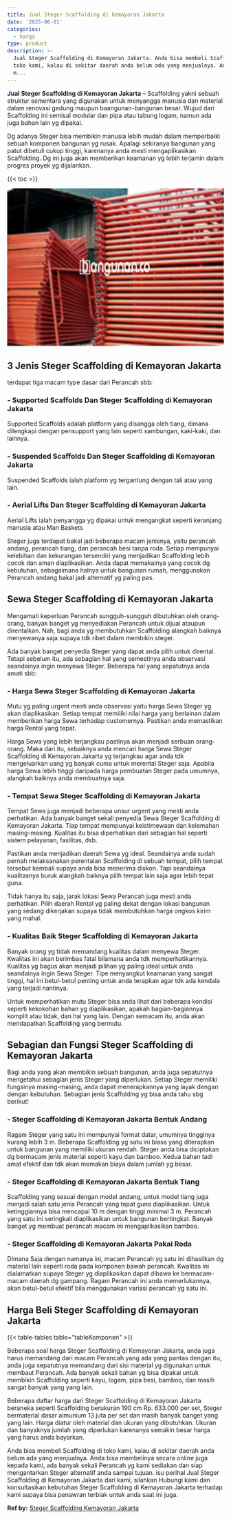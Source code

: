 ```yaml
---
title: Jual Steger Scaffolding di Kemayoran Jakarta
date: '2025-06-01'
categories:
  - harga
type: product
description: >-
  Jual Steger Scaffolding di Kemayoran Jakarta. Anda bisa membeli Scaffolding di
  toko kami, kalau di sekitar daerah anda belum ada yang menjualnya. Anda bisa
  m...
---
```


**Jual Steger Scaffolding di Kemayoran Jakarta** – Scaffolding yakni sebuah struktur sementara yang digunakan untuk menyangga manusia dan material dalam renovasi gedung maupun baangunan-bangunan besar. Wujud dari Scaffolding ini semisal modular dan pipa atau tabung logam, namun ada juga bahan lain yg dipakai.

Dg adanya Steger bisa membikin manusia lebih mudah dalam memperbaiki sebuah komponen bangunan yg rusak. Apalagi sekiranya bangunan yang patut dibetuli cukup tinggi, karenanya anda mesti mengaplikasikan Scaffolding. Dg ini juga akan memberikan keamanan yg lebih terjamin dalam progres proyek yg dijalankan.

{{< toc >}}

![Jual Steger Scaffolding di Kemayoran Jakarta](/images/sewa-scaffolding-steger-16.png)

## 3 Jenis Steger Scaffolding di Kemayoran Jakarta

terdapat tiga macam type dasar dari Perancah sbb:

### \- Supported Scaffolds Dan Steger Scaffolding di Kemayoran Jakarta

Supported Scaffolds adalah platform yang disangga oleh tiang, dimana dilengkapi dengan pensupport yang lain seperti sambungan, kaki-kaki, dan lainnya.

### \- Suspended Scaffolds Dan Steger Scaffolding di Kemayoran Jakarta

Suspended Scaffolds ialah platform yg tergantung dengan tali atau yang lain.

### \- Aerial Lifts Dan Steger Scaffolding di Kemayoran Jakarta

Aerial Lifts ialah penyangga yg dipakai untuk mengangkat seperti keranjang manusia atau Man Baskets

Steger juga terdapat bakal jadi beberapa macam jenisnya, yaitu perancah andang, perancah tiang, dan perancah besi tanpa roda. Setiap mempunyai kelebihan dan kekurangan tersendiri yang menjadikan Scaffolding lebih cocok dan aman diaplikasikan. Anda dapat memakainya yang cocok dg kebutuhan, sebagaimana halnya untuk bangunan rumah, menggunakan Perancah andang bakal jadi alternatif yg paling pas.

## Sewa Steger Scaffolding di Kemayoran Jakarta

Mengamati keperluan Perancah sungguh-sungguh dibutuhkan oleh orang-orang, banyak banget yg menyediakan Perancah untuk dijual ataupun direntalkan. Nah, bagi anda yg membutuhkan Scaffolding alangkah baiknya menyewanya saja supaya tdk ribet dalam membikin steger.

Ada banyak banget penyedia Steger yang dapat anda pilih untuk dirental. Tetapi sebelum itu, ada sebagian hal yang semestinya anda observasi seandainya ingin menyewa Steger. Beberapa hal yang sepatutnya anda amati sbb:

### \- Harga Sewa Steger Scaffolding di Kemayoran Jakarta

Mutu yg paling urgent mesti anda observasi yaitu harga Sewa Steger yg akan diaplikasikan. Setiap tempat memiliki nilai harga yang berlainan dalam memberikan harga Sewa terhadap customernya. Pastikan anda memastikan harga Rental yang tepat.

Harga Sewa yang lebih terjangkau pastinya akan menjadi serbuan orang-orang. Maka dari itu, sebaiknya anda mencari harga Sewa Steger Scaffolding di Kemayoran Jakarta yg terjangkau agar anda tdk mengeluarkan uang yg banyak cuma untuk merental Steger saja. Apabila harga Sewa lebih tinggi daripada harga pembuatan Steger pada umumnya, alangkah baiknya anda membuatnya saja.

### \- Tempat Sewa Steger Scaffolding di Kemayoran Jakarta

Tempat Sewa juga menjadi beberapa unsur urgent yang mesti anda perhatikan. Ada banyak banget sekali penyedia Sewa Steger Scaffolding di Kemayoran Jakarta. Tiap tempat mempunyai keistimewaan dan kelemahan masing-masing. Kualitas itu bisa diperhatikan dari sebagian hal seperti sistem pelayanan, fasilitas, dsb.

Pastikan anda menjadikan daerah Sewa yg ideal. Seandainya anda sudah pernah melaksanakan perentalan Scaffolding di sebuah tempat, pilih tempat tersebut kembali supaya anda bisa menerima diskon. Tapi seandainya kualitasnya buruk alangkah baiknya pilih tempat lain saja agar lebih tepat guna.

Tidak hanya itu saja, jarak lokasi Sewa Perancah juga mesti anda perhatikan. Pilih daerah Rental yg paling dekat dengan lokasi bangunan yang sedang dikerjakan supaya tidak membutuhkan harga ongkos kirim yang mahal.

### \- Kualitas Baik Steger Scaffolding di Kemayoran Jakarta

Banyak orang yg tidak memandang kualitas dalam menyewa Steger. Kwalitas ini akan berimbas fatal bilamana anda tdk memperhatikannya. Kualitas yg bagus akan menjadi pilihan yg paling ideal untuk anda seandainya ingin Sewa Steger. Tipe menyangkut keamanan yang sangat tinggi, hal ini betul-betul penting untuk anda terapkan agar tdk ada kendala yang terjadi nantinya.

Untuk memperhatikan mutu Steger bisa anda lihat dari beberapa kondisi seperti kekokohan bahan yg diaplikasikan, apakah bagian-bagiannya komplit atau tidak, dan hal yang lain. Dengan semacam itu, anda akan mendapatkan Scaffolding yang bermutu.

## Sebagian dan Fungsi Steger Scaffolding di Kemayoran Jakarta

Bagi anda yang akan membikin sebuah bangunan, anda juga sepatutnya mengetahui sebagian jenis Steger yang diperlukan. Setiap Steger memiliki fungsinya masing-masing, anda dapat menerapkannya yang layak dengan dengan kebutuhan. Sebagian jenis Scaffolding yg bisa anda tahu sbg berikut!

### \- Steger Scaffolding di Kemayoran Jakarta Bentuk Andang

Ragam Steger yang satu ini mempunyai format datar, umumnya tingginya kurang lebih 3 m. Beberapa Scaffolding yg satu ini biasa yang diterapkan untuk bangunan yang memiliki ukuran rendah. Steger anda bisa diciptakan dg bermacam jenis material seperti kayu dan bamboo. Kedua bahan tadi amat efektif dan tdk akan memakan biaya dalam jumlah yg besar.

### \- Steger Scaffolding di Kemayoran Jakarta Bentuk Tiang

Scaffolding yang sesuai dengan model andang, untuk model tiang juga menjadi salah satu jenis Perancah yang tepat guna diaplikasikan. Untuk ketinggiannya bisa mencapai 10 m dengan tinggi minimal 3 m. Perancah yang satu ini seringkali diaplikasikan untuk bangunan bertingkat. Banyak banget yg membuat perancah macam ini mengaplikasikan bamboo.

### \- Steger Scaffolding di Kemayoran Jakarta Pakai Roda

Dimana Saja dengan namanya ini, macam Perancah yg satu ini dihasilkan dg material lain seperti roda pada komponen bawah perancah. Kwalitas ini dialamatkan supaya Steger yg diaplikasikan dapat dibawa ke bermacam-macam daerah dg gampang. Ragam Perancah ini anda memerlukannya, akan betul-betul efektif bila menggunakan variasi perancah yg satu ini.

## Harga Beli Steger Scaffolding di Kemayoran Jakarta

{{< table-tables table="tableKomponen" >}}

Beberapa soal harga Steger Scaffolding di Kemayoran Jakarta, anda juga harus memandang dari macam Perancah yang ada yang pantas dengan itu, anda juga sepatutnya memandang dari sisi material yg digunakan untuk membaut Perancah. Ada banyak sekali bahan yg bisa dipakai untuk membikin Scaffolding seperti kayu, logam, pipa besi, bamboo, dan masih sangat banyak yang yang lain.

Beberapa daftar harga dari Steger Scaffolding di Kemayoran Jakarta beraneka seperti Scaffolding berukuran 190 cm Rp. 633.000 per set, Steger bermaterial dasar almunium 13 juta per set dan masih banyak banget yang yang lain. Harga diatur oleh material dan ukuran yang dibutuhkan. Ukuran dan banyaknya jumlah yang diperlukan karenanya semakin besar harga yang harus anda bayarkan.

Anda bisa membeli Scaffolding di toko kami, kalau di sekitar daerah anda belum ada yang menjualnya. Anda bisa membelinya secara online juga kepada kami, ada banyak sekali Perancah yg kami sediakan dan siap mengantarkan Steger alternatif anda sampai tujuan. isu perihal Jual Steger Scaffolding di Kemayoran Jakarta dari kami, silahkan Hubungi kami dan konsultasikan kebutuhan Steger Scaffolding di Kemayoran Jakarta terhadap kami supaya bisa penawran terbiak untuk anda saat ini juga.

**Ref by:** [Steger Scaffolding Kemayoran Jakarta](https://id.wikipedia.org/wiki/Steger)
